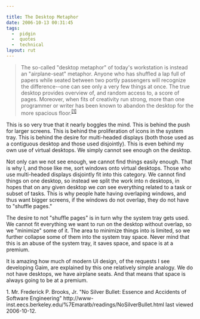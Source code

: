 ```yaml
---

title: The Desktop Metaphor
date: 2006-10-13 00:31:45
tags:
  -  pidgin
  -  quotes
  -  technical
layout: rut
---
```


> The so-called "desktop metaphor" of today's workstation is instead an "airplane-seat" metaphor. Anyone who has 
> shuffled a lap full of papers while seated between two portly passengers will recognize the difference--one can see
> only a very few things at once. The true desktop provides overview of, and random access to, a score of pages. Moreover,
> when fits of creativity run strong, more than one programmer or writer has been known to abandon the desktop for the
> more spacious floor.<sup>[\[1\]][ref1]</sup>

This is so very true that it nearly boggles the mind.  This is behind the push for larger screens.  This is behind the proliferation of icons in the system tray.  This is behind the desire for multi-headed displays (both those used as a contiguous desktop and those used disjointly).  This is even behind my own use of virtual desktops.  We simply cannot see enough on the desktop.  

Not only can we not see enough, we cannot find things easily enough.  That is why I, and those like me, sort windows onto virtual desktops.  Those who use multi-headed displays disjointly fit into this category.  We cannot find things on one desktop, so instead we split the work into n desktops, in hopes that on any given desktop we *can* see everything related to a task or subset of tasks.  This is why people hate having overlaping windows, and thus want bigger screens, if the windows do not overlap, they do not have to "shuffle pages."

The desire to not "shuffle pages" is in turn why the system tray gets used.  We cannot fit everything we want to run on the desktop without overlap, so we "minimize" some of it.  The area to minimize things into is limited, so we further collapse some of them into the system tray space.   Never mind that this is an abuse of the system tray, it saves space, and space is at a premium.

It is amazing how much of modern UI design, of the requests I see developing Gaim, are explained by this one relatively simple analogy.  We do not have desktops, we have airplane seats.  And that means that space is always going to be at a premium.

<div markdown="1" class="postrefs">
1.  Mr. Frederick P. Brooks, Jr.  "No Silver Bullet: Essence and Accidents of Software Engineering"  http://www-inst.eecs.berkeley.edu/%7Emaratb/readings/NoSilverBullet.html last viewed 2006-10-12.
</div>

[ref1]: http://www-inst.eecs.berkeley.edu/%7Emaratb/readings/NoSilverBullet.html "No Silver Bullet"

